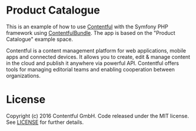 Product Catalogue
=================

This is an example of how to use [Contentful][1] with the Symfony PHP framework using [ContentfulBundle][2]. The app is based on the "Product Catalogue" example space.

Contentful is a content management platform for web applications, mobile apps and connected devices. It allows you to create, edit & manage content in the cloud and publish it anywhere via powerful API. Contentful offers tools for managing editorial teams and enabling cooperation between organizations.

License
=======

Copyright (c) 2016 Contentful GmbH. Code released under the MIT license. See [LICENSE][3] for further details.

 [1]: https://www.contentful.com
 [2]: https://github.com/contentful/ContentfulBundle
 [3]: LICENSE
